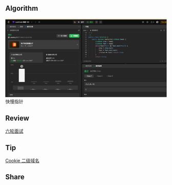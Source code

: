 ## Algorithm


![算法](../../../images/temp/sisyphus-2023-12-23-lc.png)
快慢指针

## Review

[六轮面试](https://medium.com/@rohitverma_87831/my-interview-experience-at-google-afc1080df175)

## Tip

[Cookie 二级域名](https://zhuanlan.zhihu.com/p/96098632)

## Share
